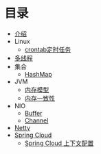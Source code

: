 # 目录

* [介绍](README.md)
* Linux
  * [crontab定时任务](Shell/crontab.md)
* [多线程](Concurrent/SUMMARY.md)
* 集合
  * [HashMap](COLLECTION/HashMap.md)
* JVM
  * [内存模型](JVM/Memory_Model.md)
  * [内存一致性](JVM/Memory_Consistency_Properties.md)
* NIO
  * [Buffer](NIO/Buffer.md)
  * [Channel](NIO/Channel.md)
* [Netty](Netty/Netty.md)
* [Spring Cloud](SpringCloud/SpringCloud.md)
  * [Spring Cloud 上下文配置](SpringCloud/SpringCloudContext.md)
